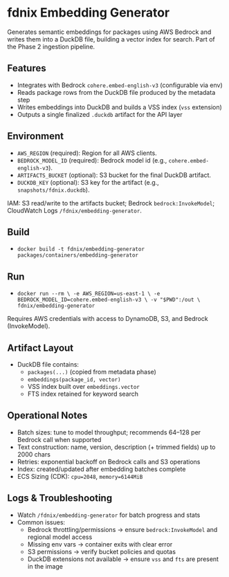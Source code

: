 # fdnix Embedding Generator

Generates semantic embeddings for packages using AWS Bedrock and writes them into a DuckDB file, building a vector index for search. Part of the Phase 2 ingestion pipeline.

## Features

- Integrates with Bedrock `cohere.embed-english-v3` (configurable via env)
- Reads package rows from the DuckDB file produced by the metadata step
- Writes embeddings into DuckDB and builds a VSS index (`vss` extension)
- Outputs a single finalized `.duckdb` artifact for the API layer

## Environment

- `AWS_REGION` (required): Region for all AWS clients.
- `BEDROCK_MODEL_ID` (required): Bedrock model id (e.g., `cohere.embed-english-v3`).
- `ARTIFACTS_BUCKET` (optional): S3 bucket for the final DuckDB artifact.
- `DUCKDB_KEY` (optional): S3 key for the artifact (e.g., `snapshots/fdnix.duckdb`).

IAM: S3 read/write to the artifacts bucket; Bedrock `bedrock:InvokeModel`; CloudWatch Logs `/fdnix/embedding-generator`.

## Build

- `docker build -t fdnix/embedding-generator packages/containers/embedding-generator`

## Run

- `docker run --rm \
  -e AWS_REGION=us-east-1 \
  -e BEDROCK_MODEL_ID=cohere.embed-english-v3 \
  -v "$PWD":/out \
  fdnix/embedding-generator`

Requires AWS credentials with access to DynamoDB, S3, and Bedrock (InvokeModel).

## Artifact Layout

- DuckDB file contains:
  - `packages(...)` (copied from metadata phase)
  - `embeddings(package_id, vector)`
  - VSS index built over `embeddings.vector`
  - FTS index retained for keyword search

## Operational Notes

- Batch sizes: tune to model throughput; recommends 64–128 per Bedrock call when supported
- Text construction: name, version, description (+ trimmed fields) up to 2000 chars
- Retries: exponential backoff on Bedrock calls and S3 operations
- Index: created/updated after embedding batches complete
- ECS Sizing (CDK): `cpu=2048`, `memory=6144MiB`

## Logs & Troubleshooting

- Watch `/fdnix/embedding-generator` for batch progress and stats
- Common issues:
  - Bedrock throttling/permissions → ensure `bedrock:InvokeModel` and regional model access
  - Missing env vars → container exits with clear error
  - S3 permissions → verify bucket policies and quotas
  - DuckDB extensions not available → ensure `vss` and `fts` are present in the image
